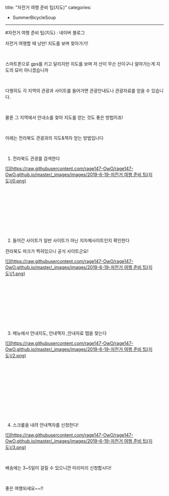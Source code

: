 title: "자전거 여행 준비 팁(지도)"
categories:
 - SummerBicycleSoup
---
#자전거 여행 준비 팁(지도) : 네이버 블로그







자전거 여행할 때 낭만! 지도를 보며 찾아가기!

​

스마트폰으로 gps를 키고 달리지만 지도를 보며 저 산이 무슨 산이구나 알아가는게 지도의 묘미 아니겠습니까

​

다행히도 각 지역의 관광과 사이트를 들어가면 관광안내도나 관광자료를 얻을 수 있습니다.

​

물론 그 지역에서 안내소를 찾아 지도를 얻는 것도 좋은 방법이죠!

​

아래는 전라북도 관광과의 지도&책자 얻는 방법입니다

​

1. 전라북도 관광를 검색한다




 


[![](https://raw.githubusercontent.com/rage147-OwO/rage147-OwO.github.io/master/_images/images/2019-6-19-자전거 여행 준비 팁(지도)/0.png)](#) 

 


​

​

​

​

​

2. 들어간 사이트가 일반 사이트가 아닌 지자체사이트인지 확인한다

전라북도 마크가 찍혀있으니 공식 사이트군요!




 


[![](https://raw.githubusercontent.com/rage147-OwO/rage147-OwO.github.io/master/_images/images/2019-6-19-자전거 여행 준비 팁(지도)/1.png)](#) 

 


​

​

​

​

​

3. 메뉴에서 안내지도, 안내책자 ,안내자료 탭을 찾는다




 


[![](https://raw.githubusercontent.com/rage147-OwO/rage147-OwO.github.io/master/_images/images/2019-6-19-자전거 여행 준비 팁(지도)/2.png)](#) 

 


​

​

​

​

​

​

4. 스크롤을 내려 안내책자를 신청한다!




 


[![](https://raw.githubusercontent.com/rage147-OwO/rage147-OwO.github.io/master/_images/images/2019-6-19-자전거 여행 준비 팁(지도)/3.png)](#) 

 


​

배송에는 3~5일이 걸릴 수 있으니깐 미리미리 신청합시다!

​

좋은 여행되세요~~!!